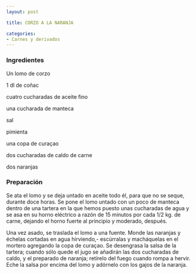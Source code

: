 ```yaml
---
layout: post

title: CORZO A LA NARANJA

categories:
- Carnes y derivados
---
```

<h3>Ingredientes</h3>
Un lomo de corzo

1 dl de coñac

cuatro cucharadas de aceite fino

una cucharada de manteca

sal

pimienta

una copa de curaçao

dos cucharadas de caldo de carne

dos naranjas

<h3>Preparación</h3>
Se ata el lomo y se deja untado en aceite todo él, para que no se seque, durante doce horas. Se pone el lomo untado con un poco de manteca dentro de una tartera en la que hemos puesto unas cucharadas de agua y se asa en su horno eléctrico a razón de 15 minutos por cada 1/2 kg. de carne, dejando el horno fuerte al principio y moderado, después.

Una vez asado, se traslada el lomo a una fuente. Monde las naranjas y échelas cortadas en agua hirviendo,- escúrralas y macháquelas en el mortero agregando la copa de curaçao. Se desengrasa la salsa de la tartera; cuando sólo quede el jugo se añadirán las dos cucharadas de caldo, y el preparado de naranja; retírelo del fuego cuando rompa a hervir. Eche la salsa por encima del lomo y adórnelo con los gajos de la naranja.